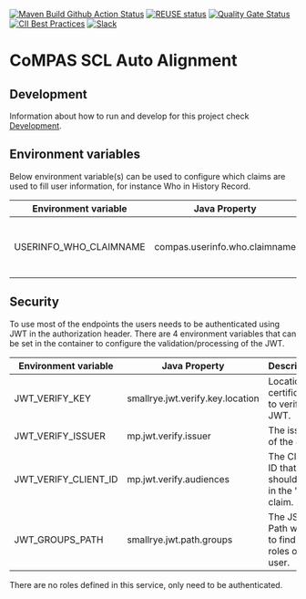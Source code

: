 <!--
SPDX-FileCopyrightText: 2022 Alliander N.V.

SPDX-License-Identifier: Apache-2.0
-->

[![Maven Build Github Action Status](<https://img.shields.io/github/workflow/status/com-pas/compas-scl-auto-alignment/Build%20Project?logo=GitHub>)](https://github.com/com-pas/compas-scl-auto-alignment/actions?query=workflow%3A%22Build+Project%22)
[![REUSE status](https://api.reuse.software/badge/github.com/com-pas/compas-scl-auto-alignment)](https://api.reuse.software/info/github.com/com-pas/compas-scl-auto-alignment)
[![Quality Gate Status](https://sonarcloud.io/api/project_badges/measure?project=com-pas_compas-scl-auto-alignment&metric=alert_status)](https://sonarcloud.io/dashboard?id=com-pas_compas-scl-auto-alignment)
[![CII Best Practices](https://bestpractices.coreinfrastructure.org/projects/5925/badge)](https://bestpractices.coreinfrastructure.org/projects/5925)
[![Slack](https://raw.githubusercontent.com/com-pas/compas-architecture/master/public/LFEnergy-slack.svg)](http://lfenergy.slack.com/)

# CoMPAS SCL Auto Alignment

## Development

Information about how to run and develop for this project check [Development](DEVELOPMENT.md).

## Environment variables

Below environment variable(s) can be used to configure which claims are used to fill user information, for instance Who
in History Record.

| Environment variable   | Java Property                 | Description                                   | Example |
|------------------------|-------------------------------|-----------------------------------------------|---------|
| USERINFO_WHO_CLAIMNAME | compas.userinfo.who.claimname | The Name of the user used in the Who History. | name    |

## Security

To use most of the endpoints the users needs to be authenticated using JWT in the authorization header. There are 4
environment variables that can be set in the container to configure the validation/processing of the JWT.

| Environment variable | Java Property                    | Description                                        | Example                                                                |
|----------------------|----------------------------------|----------------------------------------------------|------------------------------------------------------------------------|
| JWT_VERIFY_KEY       | smallrye.jwt.verify.key.location | Location of certificates to verify the JWT.        | http://localhost:8089/auth/realms/compas/protocol/openid-connect/certs |
| JWT_VERIFY_ISSUER    | mp.jwt.verify.issuer             | The issuer of the JWT.                             | http://localhost:8089/auth/realms/compas                               |
| JWT_VERIFY_CLIENT_ID | mp.jwt.verify.audiences          | The Client ID that should be in the "aud" claim.   | scl-auto-alignment                                                     |
| JWT_GROUPS_PATH      | smallrye.jwt.path.groups         | The JSON Path where to find the roles of the user. | resource_access/scl-auto-alignment/roles                               |

There are no roles defined in this service, only need to be authenticated.
